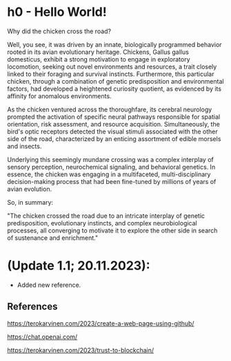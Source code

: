 # h0 - Hello World!

Why did the chicken cross the road?

Well, you see, it was driven by an innate, biologically programmed behavior rooted in its avian evolutionary heritage. Chickens, Gallus gallus domesticus, exhibit a strong motivation to engage in exploratory locomotion, seeking out novel environments and resources, a trait closely linked to their foraging and survival instincts. Furthermore, this particular chicken, through a combination of genetic predisposition and environmental factors, had developed a heightened curiosity quotient, as evidenced by its affinity for anomalous environments.

As the chicken ventured across the thoroughfare, its cerebral neurology prompted the activation of specific neural pathways responsible for spatial orientation, risk assessment, and resource acquisition. Simultaneously, the bird's optic receptors detected the visual stimuli associated with the other side of the road, characterized by an enticing assortment of edible morsels and insects.

Underlying this seemingly mundane crossing was a complex interplay of sensory perception, neurochemical signaling, and behavioral genetics. In essence, the chicken was engaging in a multifaceted, multi-disciplinary decision-making process that had been fine-tuned by millions of years of avian evolution.

So, in summary:

"The chicken crossed the road due to an intricate interplay of genetic predisposition, evolutionary instincts, and complex neurobiological processes, all converging to motivate it to explore the other side in search of sustenance and enrichment."

# (Update 1.1; 20.11.2023):

* Added new reference.

## References

https://terokarvinen.com/2023/create-a-web-page-using-github/

https://chat.openai.com/

https://terokarvinen.com/2023/trust-to-blockchain/
